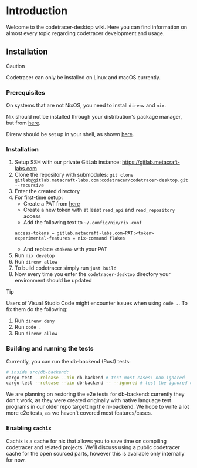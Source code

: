# Introduction

Welcome to the codetracer-desktop wiki. Here you can find information on almost every topic
regarding codetracer development and usage.

## Installation
> [!CAUTION]
> Codetracer can only be installed on Linux and macOS currently.

### Prerequisites
On systems that are not NixOS, you need to install `direnv` and `nix`.

Nix should not be installed through your distribution's package manager, but from [here](https://nixos.org/download/).

Direnv should be set up in your shell, as shown [here](https://direnv.net/docs/hook.html).

### Installation
1. Setup SSH with our private GitLab instance: <https://gitlab.metacraft-labs.com>
1. Clone the repository with submodules: `git clone gitlab@gitlab.metacraft-labs.com:codetracer/codetracer-desktop.git --recursive`
1. Enter the created directory
1. For first-time setup:
   - Create a PAT from [here](https://gitlab.metacraft-labs.com/-/user_settings/personal_access_tokens)
   - Create a new token with at least `read_api` and `read_repository` access
   - Add the following text to `~/.config/nix/nix.conf`
   ```
   access-tokens = gitlab.metacraft-labs.com=PAT:<token>
   experimental-features = nix-command flakes
   ```
   - And replace `<token>` with your PAT
1. Run `nix develop`
1. Run `direnv allow`
1. To build codetracer simply run `just build`
1. Now every time you enter the `codetracer-desktop` directory your environment should be updated

<!-- Question: Is an access token required for GitHub right now? It might be needed if we use the GitHub API more than a couple of times a second
TODO:
1. Change repository URL
1. Remove references to GitLab
-->


> [!TIP]
> Users of Visual Studio Code might encounter issues when using `code .`. To fix them do the following:
> 1. Run `direnv deny`
> 1. Run `code .`
> 1. Run `direnv allow`

### Building and running the tests

Currently, you can run the db-backend (Rust) tests:

```bash
# inside src/db-backend:
cargo test --release --bin db-backend # test most cases: non-ignored
cargo test --release --bin db-backend -- --ignored # test the ignored cases: ignored by default as they're slower
```

We are planning on restoring the e2e tests for db-backend: currently they don't work, 
as they were created originally with native language test programs in our older repo targetting the rr-backend.
We hope to write a lot more e2e tests, as we haven't covered most features/cases.

### Enabling `cachix`

<!-- TODO(alexander): I removed the detailed cachix guide, as it's sensitive, and we don't have a public codetracer cache yet  -->
<!-- either include it in an internal docs in the rr-backend, or re-include here when this is discussed again -->

Cachix is a cache for nix that allows you to save time on compiling codetracer and related projects. We'll discuss using a public codetracer cache
for the open sourced parts, however this is available only internally for now.

